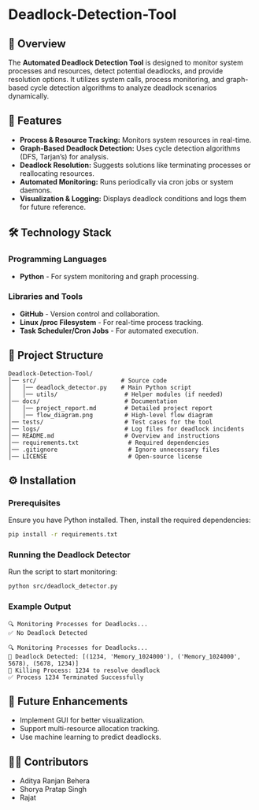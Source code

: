 # Deadlock-Detection-Tool

## 📌 Overview

The **Automated Deadlock Detection Tool** is designed to monitor system processes and resources, detect potential deadlocks, and provide resolution options. It utilizes system calls, process monitoring, and graph-based cycle detection algorithms to analyze deadlock scenarios dynamically.

## 🚀 Features

- **Process & Resource Tracking:** Monitors system resources in real-time.
- **Graph-Based Deadlock Detection:** Uses cycle detection algorithms (DFS, Tarjan’s) for analysis.
- **Deadlock Resolution:** Suggests solutions like terminating processes or reallocating resources.
- **Automated Monitoring:** Runs periodically via cron jobs or system daemons.
- **Visualization & Logging:** Displays deadlock conditions and logs them for future reference.

## 🛠️ Technology Stack

### Programming Languages

- **Python** - For system monitoring and graph processing.
  

### Libraries and Tools
- **GitHub** - Version control and collaboration.
- **Linux /proc Filesystem** - For real-time process tracking.
- **Task Scheduler/Cron Jobs** - For automated execution.

## 📂 Project Structure

```
Deadlock-Detection-Tool/
│── src/                        # Source code
│   │── deadlock_detector.py    # Main Python script
│   │── utils/                   # Helper modules (if needed)
│── docs/                        # Documentation
│   │── project_report.md        # Detailed project report
│   │── flow_diagram.png         # High-level flow diagram
│── tests/                       # Test cases for the tool
│── logs/                        # Log files for deadlock incidents
│── README.md                    # Overview and instructions
│── requirements.txt              # Required dependencies
│── .gitignore                    # Ignore unnecessary files
│── LICENSE                       # Open-source license
```

## ⚙️ Installation

### Prerequisites

Ensure you have Python installed. Then, install the required dependencies:

```sh
pip install -r requirements.txt
```

### Running the Deadlock Detector

Run the script to start monitoring:

```sh
python src/deadlock_detector.py
```

### Example Output

```
🔍 Monitoring Processes for Deadlocks...
✅ No Deadlock Detected

🔍 Monitoring Processes for Deadlocks...
🔴 Deadlock Detected: [(1234, 'Memory_1024000'), ('Memory_1024000', 5678), (5678, 1234)]
🔴 Killing Process: 1234 to resolve deadlock
✅ Process 1234 Terminated Successfully
```

## 📌 Future Enhancements

- Implement GUI for better visualization.
- Support multi-resource allocation tracking.
- Use machine learning to predict deadlocks.

## 👨‍💻 Contributors

- Aditya Ranjan Behera
- Shorya Pratap Singh
- Rajat

